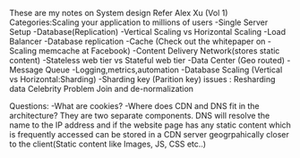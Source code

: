 These are my notes on System design
Refer Alex Xu (Vol 1)
Categories:Scaling your application to millions of users
-Single Server Setup
-Database(Replication)
-Vertical Scaling vs Horizontal Scaling
-Load Balancer
-Database replication
-Cache (Check out the whitepaper on - Scaling memcache at Facebook)
-Content Delivery Network(stores static content) 
-Stateless web tier vs Stateful web tier
-Data Center (Geo routed)
-Message Queue
-Logging,metrics,automation
-Database Scaling (Vertical vs Horizontal:Sharding)
-Sharding key (Parition key) issues : 
 Resharding data
 Celebrity Problem
 Join and de-normalization





Questions:
-What are cookies? 
-Where does CDN and DNS fit in the architecture?
 They are two separate components. DNS will resolve the name to the IP address and if the website page has any static content which is frequently accessed can be stored in a CDN server geogrpahically closer to the client(Static content like Images, JS, CSS etc..)


